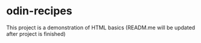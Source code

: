 # odin-recipes
This project is a demonstration of HTML basics (READM.me will be updated after project is finished)